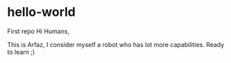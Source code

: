 # hello-world
First repo
Hi Humans,

This is Arfaz, I consider myself a robot who has lot more capabilities. Ready to learn ;)
